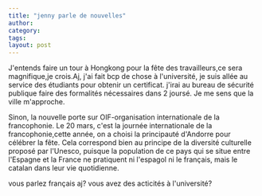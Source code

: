 ```yaml
---
title: "jenny parle de nouvelles"
author:
category: 
tags: 
layout: post
---
```

J'entends faire un tour à Hongkong pour la fête des travailleurs,ce sera magnifique,je crois.Aj, j'ai fait bcp de chose à l'université, je suis allée au service des étudiants pour obtenir un certificat. j'irai au bureau de sécurité publique faire des formalités nécessaires dans 2 joursé. Je me sens que la ville m'approche.

Sinon, la nouvelle porte sur OIF-organisation internationale de la francophonie. Le 20 mars, c'est la journée internationale de la francophonie,cette année, on a choisi la principauté d'Andorre pour célébrer la fête. Cela correspond bien au principe de la diversité culturelle proposé par l'Unesco, puisque la population de ce pays qui se situe entre l'Espagne et la France ne pratiquent ni l'espagol ni le français, mais le catalan dans leur vie quotidienne.

vous parlez français aj? vous avez des acticités à l'université?  


